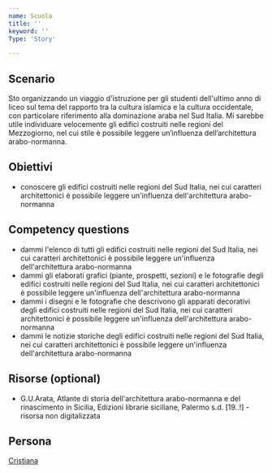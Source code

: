 ```yaml
---
name: Scuola
title: ''
keyword: ''
Type: 'Story'

---
```


## Scenario
Sto organizzando un viaggio d'istruzione per gli studenti dell'ultimo anno di liceo sul tema del rapporto tra la cultura islamica e la cultura occidentale, con particolare riferimento alla dominazione araba nel Sud Italia. Mi sarebbe utile individuare velocemente gli edifici costruiti nelle regioni del Mezzogiorno, nel cui stile è possibile leggere un’influenza dell’architettura arabo-normanna. 

## Obiettivi
- conoscere gli edifici costruiti nelle regioni del Sud Italia, nei cui caratteri architettonici è possibile leggere un'influenza dell'architettura arabo-normanna

## Competency questions
- dammi l'elenco di tutti gli edifici costruiti nelle regioni del Sud Italia, nei cui caratteri architettonici è possibile leggere un'influenza dell'architettura arabo-normanna
- dammi gli elaborati grafici (piante, prospetti, sezioni) e le fotografie degli edifici costruiti nelle regioni del Sud Italia, nei cui caratteri architettonici è possibile leggere un'influenza dell'architettura arabo-normanna
- dammi i disegni e le fotografie che descrivono gli apparati decorativi degli edifici costruiti nelle regioni del Sud Italia, nei cui caratteri architettonici è possibile leggere un'influenza dell'architettura arabo-normanna
- dammi le notizie storiche degli edifici costruiti nelle regioni del Sud Italia, nei cui caratteri architettonici è possibile leggere un'influenza dell'architettura arabo-normanna


## Risorse (optional)
- G.U.Arata, Atlante di storia dell'architettura arabo-normanna e del rinascimento in Sicilia, Edizioni librarie siciliane, Palermo s.d. [19..!] - risorsa non digitalizzata

## Persona
[Cristiana](https://github.com/read-project/stories/blob/main/Persona/Cristiana.md) 
